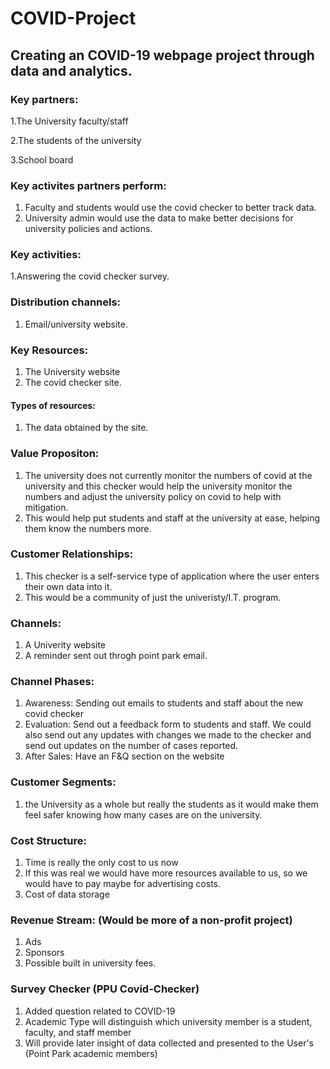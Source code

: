 # COVID-Project

## Creating an COVID-19 webpage project through data and analytics.

### Key partners:
1.The University faculty/staff

2.The students of the university

3.School board

### Key activites partners perform:
1. Faculty and students would use the covid checker to better track data.
2. University admin would use the data to make better decisions for university policies and actions.

### Key activities:
1.Answering the covid checker survey.

### Distribution channels:
1. Email/university website.

### Key Resources:
1. The University website
2. The covid checker site.

#### Types of resources:
1. The data obtained by the site.

### Value Propositon:
1. The university does not currently monitor the numbers of covid at the university and this checker would help the university monitor the numbers and adjust
the university policy on covid to help with mitigation.
2. This would help put students and staff at the university at ease, helping them know the numbers more.

### Customer Relationships:
1. This checker is a self-service type of application where the user enters their own data into it.
2. This would be a community of just the univeristy/I.T. program.

### Channels:
1. A Univerity website
2. A reminder sent out throgh point park email.

### Channel Phases: 
1. Awareness: Sending out emails to students and staff about the new covid checker
2. Evaluation: Send out a feedback form to students and staff. We could also send out any updates with changes we made to the checker and send out updates
  on the number of cases reported.
3. After Sales: Have an F&Q section on the website

### Customer Segments:
1. the University as a whole but really the students as it would make them feel safer knowing how many cases are on the university.

### Cost Structure:
1. Time is really the only cost to us now
2. If this was real we would have more resources available to us, so we would have to pay maybe for advertising costs.
3. Cost of data storage

### Revenue Stream: (Would be more of a non-profit project)
1. Ads
2. Sponsors
3. Possible built in university fees.

### Survey Checker (PPU Covid-Checker)
1. Added question related to COVID-19
2. Academic Type will distinguish which university member is a student, faculty, and staff member
3. Will provide later insight of data collected and presented to the User's (Point Park academic members)
